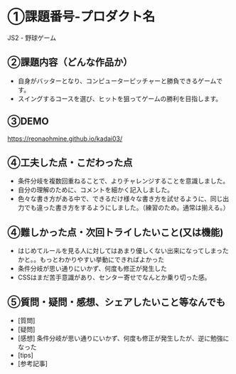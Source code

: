 # ①課題番号-プロダクト名
JS2 - 野球ゲーム

## ②課題内容（どんな作品か）
- 自身がバッターとなり、コンピューターピッチャーと勝負できるゲームです。
- スイングするコースを選び、ヒットを狙ってゲームの勝利を目指します。


## ③DEMO
https://reonaohmine.github.io/kadai03/

## ④工夫した点・こだわった点
- 条件分岐を複数回重ねることで、よりチャレンジすることを意識しました。
- 自分の理解のために、コメントを細かく記入しました。
- 色々な書き方がある中で、できるだけ様々な書き方を試せるように、同じ出力でも違った書き方をするようにしました。（練習のため。通常は揃える。）

## ④難しかった点・次回トライしたいこと(又は機能)
- はじめてルールを見る人に対してはあまり優しくない出来になってしまったかと。。もっとわかりやすい挙動にできればよかった
- 条件分岐が思い通りにいかず、何度も修正が発生した
- CSSはまだ苦手意識があり、センター寄せでなんとか乗り切った感。

## ⑤質問・疑問・感想、シェアしたいこと等なんでも
- [質問]
- [疑問]
- [感想] 条件分岐が思い通りにいかず、何度も修正が発生したが、逆に勉強になった
- [tips]
- [参考記事]